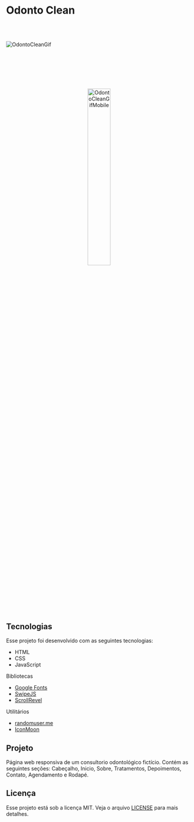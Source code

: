 
# Odonto Clean
<br><br>


<div>
  <img alt="OdontoCleanGif" src="imagens/Animação.gif">
</div>
<br><br>

## 

<br><br>
<div align=center>
  <img alt="OdontoCleanGifMobile" src="imagens/mobile-animacao.gif" width=35%>
</div>

<br><br>


## Tecnologias
Esse projeto foi desenvolvido com as seguintes tecnologias:  

- HTML
- CSS
- JavaScript

Bibliotecas

- [Google Fonts](https://fonts.google.com/)
- [SwipeJS](https://github.com/nolimits4web/Swiper)
- [ScrollRevel](https://scrollrevealjs.org)

Utilitários

- [randomuser.me](https://randomuser.me/photos)
- [IconMoon](https://icomoon.io/app/#/select)

## Projeto 

Página web responsiva de um consultorio odontológico fictício. Contém as seguintes seções: Cabeçalho, Inicio, Sobre, Tratamentos, Depoimentos, Contato, Agendamento e Rodapé.

## Licença

Esse projeto está sob a licença MIT. Veja o arquivo [LICENSE](https://github.com/WyllianSilveira/Odonto-Clean/blob/master/LICENSE) para mais detalhes.
